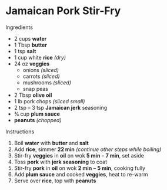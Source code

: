 # Jamaican Pork Stir-Fry

Ingredients

* 2 cups **water**
* 1 Tbsp **butter**
* 1 tsp **salt**
* 1 cup white **rice** *(dry)*
* 24 oz **veggies**
  * onions *(sliced)*
  * carrots *(sliced)*
  * mushrooms *(sliced)*
  * snap peas
* 2 Tbsp **olive oil**
* 1 lb pork chops *(sliced small)*
* 2 tsp – 3 tsp **Jamaican jerk** seasoning
* 3⁄4 cup **plum sauce**
* **peanuts** *(chopped)*

Instructions

1. Boil **water** with **butter** and **salt**
1. Add **rice**, simmer **22 min** *(continue other steps while boiling)*
1. Stir-fry **veggies** in **oil** on wok **5 min** – **7 min**, set aside
1. Toss **pork** with **jerk seasoning** to coat
1. Stir-fry **pork** in **oil** on wok **2 min** – **5 min**, cooking fully
1. Add **plum sauce** and cooked **veggies**, heat to re-warm
1. Serve over **rice**, top with **peanuts**
